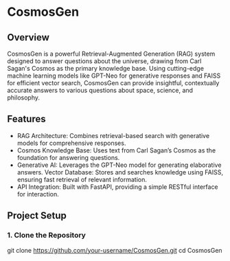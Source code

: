 # CosmosGen
## Overview
CosmosGen is a powerful Retrieval-Augmented Generation (RAG) system designed to answer questions about the universe, drawing from Carl Sagan's Cosmos as the primary knowledge base. Using cutting-edge machine learning models like GPT-Neo for generative responses and FAISS for efficient vector search, CosmosGen can provide insightful, contextually accurate answers to various questions about space, science, and philosophy.

## Features
- RAG Architecture: Combines retrieval-based search with generative models for comprehensive responses.
- Cosmos Knowledge Base: Uses text from Carl Sagan’s Cosmos as the foundation for answering questions.
- Generative AI: Leverages the GPT-Neo model for generating elaborative answers.
Vector Database: Stores and searches knowledge using FAISS, ensuring fast retrieval of relevant information.
- API Integration: Built with FastAPI, providing a simple RESTful interface for interaction.
## Project Setup
### 1. Clone the Repository
git clone https://github.com/your-username/CosmosGen.git
cd CosmosGen

